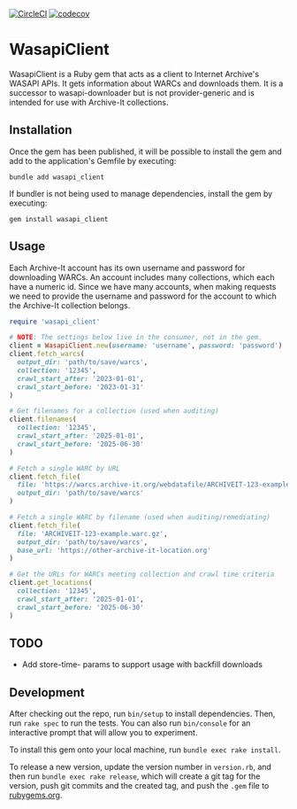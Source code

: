 [![CircleCI](https://dl.circleci.com/status-badge/img/gh/sul-dlss/wasapi_client/tree/main.svg?style=svg)](https://dl.circleci.com/status-badge/redirect/gh/sul-dlss/wasapi_client/tree/main)
[![codecov](https://codecov.io/gh/sul-dlss/wasapi_client/graph/badge.svg?token=O48G6RUM9K)](https://codecov.io/gh/sul-dlss/wasapi_client)

# WasapiClient

WasapiClient is a Ruby gem that acts as a client to Internet Archive's WASAPI APIs. It gets information about WARCs and downloads them. It is a successor to wasapi-downloader but is not provider-generic and is intended for use with Archive-It collections. 

## Installation

Once the gem has been published, it will be possible to install the gem and add to the application's Gemfile by executing:

```
bundle add wasapi_client
```

If bundler is not being used to manage dependencies, install the gem by executing:

```
gem install wasapi_client
```

## Usage

Each Archive-It account has its own username and password for downloading WARCs. An account includes many collections, which each have a numeric id. Since we have many accounts, when making requests we need to provide the username and password for the account to which the Archive-It collection belongs. 

```ruby
require 'wasapi_client'

# NOTE: The settings below live in the consumer, not in the gem.
client = WasapiClient.new(username: 'username', password: 'password')
client.fetch_warcs(
  output_dir: 'path/to/save/warcs',
  collection: '12345',
  crawl_start_after: '2023-01-01',
  crawl_start_before: '2023-01-31'
)

# Get filenames for a collection (used when auditing)
client.filenames(
  collection: '12345',
  crawl_start_after: '2025-01-01',
  crawl_start_before: '2025-06-30'
)

# Fetch a single WARC by URL
client.fetch_file(
  file: 'https://warcs.archive-it.org/webdatafile/ARCHIVEIT-123-example.warc.gz',
  output_dir: 'path/to/save/warcs'
)

# Fetch a single WARC by filename (used when auditing/remediating)
client.fetch_file(
  file: 'ARCHIVEIT-123-example.warc.gz',
  output_dir: 'path/to/save/warcs',
  base_url: 'https://other-archive-it-location.org'
)

# Get the URLs for WARCs meeting collection and crawl time criteria
client.get_locations(
  collection: '12345',
  crawl_start_after: '2025-01-01',
  crawl_start_before: '2025-06-30'
)
```

## TODO
* Add store-time- params to support usage with backfill downloads


## Development

After checking out the repo, run `bin/setup` to install dependencies. Then, run `rake spec` to run the tests. You can also run `bin/console` for an interactive prompt that will allow you to experiment.

To install this gem onto your local machine, run `bundle exec rake install`. 

To release a new version, update the version number in `version.rb`, and then run `bundle exec rake release`, which will create a git tag for the version, push git commits and the created tag, and push the `.gem` file to [rubygems.org](https://rubygems.org).
